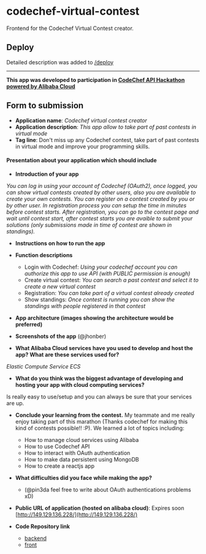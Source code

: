 # codechef-virtual-contest

Frontend for the Codechef Virtual Contest creator.

## Deploy

Detailed description was added to [/deploy](./deploy/)

______

**This app was developed to participation in [CodeChef API Hackathon powered by Alibaba Cloud](https://www.codechef.com/CAH1801)**

## Form to submission
- **Application name**: *Codechef virtual contest creator*
- **Application description**: *This app allow to take part of past contests in virtual mode*
- **Tag line**: Don't miss up any Codechef contest, take part of past contests in virtual mode and improve your programming skills.
#### Presentation about your application which should include
  - **Introduction of your app**
  
  *You can log in using your account of Codechef (OAuth2), once logged, you can show virtual contests created by other users, also you are available to create your own contests. You can register on a contest created by you or by other user. In registration process you can setup the time in minutes before contest starts. After registration, you can go to the contest page and wait until contest start, after contest starts you are avaible to submit your solutions (only submissions made in time of contest are shown in standings).*
  
- **Instructions on how to run the app**

- **Function descriptions**
  - Login with Codechef: *Using your codechef account you can authorize this app to use API (with PUBLIC permission is enough)*
  - Create virtual contest: *You can search a past contest and select it to create a new virtual contest*
  - Registration: *You can take part of a virtual contest already created*
  - Show standings: *Once contest is running you can show the standings with people registered in that contest*
 
- **App architecture (images showing the architecture would be preferred)**
- **Screenshots of the app** (@jhonber)
- **What Alibaba Cloud services have you used to develop and host the app? What are these services used for?**

*Elastic Compute Service ECS*

- **What do you think was the biggest advantage of developing and hosting your app with cloud computing services?**

Is really easy to use/setup and you can always be sure that your services are up.

- **Conclude your learning from the contest.**
  My teammate and me really enjoy taking part of this marathon (Thanks codechef for making this kind of contests possible!! :P).
  We learned a lot of topics including:
    - How to manage cloud services using Alibaba
    - How to use Codechef API
    - How to interact with OAuth authentication
    - How to make data persistent using MongoDB
    - How to create a reactjs app
    
- **What difficulties did you face while making the app?**
  - (@pin3da feel free to write about OAuth authentications problems xD)
- **Public URL of application (hosted on alibaba cloud)**: Expires soon [http://149.129.136.228/](http://149.129.136.228/)
- **Code Repository link**

  - [backend](https://github.com/pin3da/virtual-chef/)
  - [front](https://github.com/jhonber/codechef-virtual-contest/)
